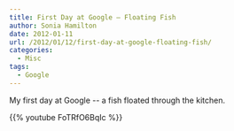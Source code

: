 ```yaml
---
title: First Day at Google – Floating Fish
author: Sonia Hamilton
date: 2012-01-11
url: /2012/01/12/first-day-at-google-floating-fish/
categories:
  - Misc
tags:
  - Google
---
```

My first day at Google -- a fish floated through the kitchen.

<!--more-->

{{% youtube FoTRfO6BqIc %}}
